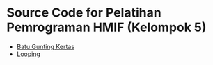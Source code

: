 # Source Code for Pelatihan Pemrograman HMIF (Kelompok 5)

- [Batu Gunting Kertas](src/main/java/hmifunsri/BatuGuntingKertas.java)
- [Looping](src/main/java/hmifunsri/Looping.java)